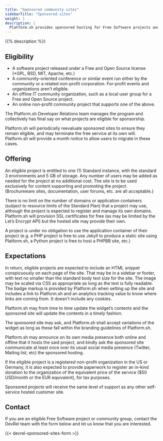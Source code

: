 ```yaml
---
title: "Sponsored community sites"
sidebarTitle: "Sponsored sites"
weight: 1
description: |
  Platform.sh provides sponsored hosting for Free Software projects and tech community events and organizations as part of our effort to support the Free Software community.
---
```


{{% description %}}

## Eligibility

* A software project released under a Free and Open Source license (*GPL, BSD, MIT, Apache, etc.)
* A community-oriented conference or similar event run either by the community or a related non-profit corporation.
For-profit events and organizations aren't eligible.
* An offline IT community organization, such as a local user group for a Free and Open Source project.
* An online non-profit community project that supports one of the above.

The Platform.sh Developer Relations team manages the program and collectively has final say on what projects are eligible for sponsorship.

Platform.sh will periodically reevaluate sponsored sites to ensure they remain eligible, and may terminate the free service at its own will. Platform.sh will provide a month notice to allow users to migrate in these cases.

## Offering

An eligible project is entitled to one (1) Standard instance, with the standard 3 environments and 5 GB of storage.
Any number of users may be added as needed for the project at no additional cost.
The site is to be used exclusively for content supporting and promoting the project.
(Brochureware sites, documentation, user forums, etc. are all acceptable.)

There is no limit on the number of domains or application containers (subject to resource limits of the Standard Plan) that a project may use, although the project is expected to register and manage its own domains. Platform.sh will provision SSL certificates for free (as may be limited by the Let’s Encrypt API) but the hosted site may provide their own.

A project is under no obligation to use the application container of their project (e.g. a PHP project is free to use Jekyll to produce a static site using Platform.sh, a Python project is free to host a PHPBB site, etc.)

## Expectations

In return, eligible projects are expected to include an HTML snippet conspicuously on each page of the site.
That may be in a sidebar or footer, with text no smaller than the standard body text size for the site. The image may be scaled via CSS as appropriate as long as the text is fully readable.
The badge markup is provided by Platform.sh when setting up the site and includes a link to Platform.sh and an analytics tracking value to know where links are coming from.
It doesn't include any cookies.

Platform.sh may from time to time update the widget’s contents and the sponsored site will update the contents in a timely fashion.

The sponsored site may ask, and Platform.sh shall accept variations of the widget as long as these fall within the branding guidelines of Platform.sh.

Platform.sh may announce on its own media presence both online and offline that it hosts the said project, and kindly ask the sponsored site communicate at least once over its usual social media presence (Twitter, Mailing list, etc) the sponsored hosting.

If the eligible project is a registered non-profit organization in the US or Germany, it is also expected to provide paperwork to register an in-kind donation to the organization of the equivalent price of the service ($50 USD/month or the EUR equivalent), for tax purposes.

Sponsored projects will receive the same level of support as any other self-service hosted customer site.

## Contact

If you are an eligible Free Software project or community group, contact the DevRel team with the form below and let us know that you are interested.

{{< devrel-sponsored-sites-form >}}
